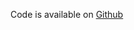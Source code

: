 Code is available on [Github](https://github.com/react-d3/react-d3-example/blob/master/line/es5/line_garbage.js)
